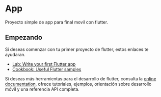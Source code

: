 # App

Proyecto simple de app para final movil con flutter.

## Empezando

Si deseas comenzar con tu primer proyecto de flutter, estos enlaces te ayudaran.

- [Lab: Write your first Flutter app](https://docs.flutter.dev/get-started/codelab)
- [Cookbook: Useful Flutter samples](https://docs.flutter.dev/cookbook)

Si deseas más herramientas para el desarrollo de flutter, consulta la
[online documentation](https://docs.flutter.dev/), ofrece tutoriales,
ejemplos, orientación sobre desarrollo móvil y una referencia API completa.
